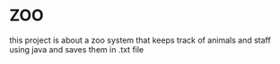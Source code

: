 # ZOO
this project is about a zoo system that keeps track of animals and staff using java and saves them in .txt file



